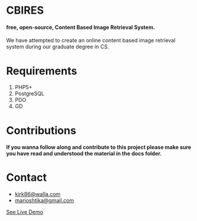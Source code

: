 CBIRES
========

#### free, open-source, Content Based Image Retrieval System.

We have attempted to create an online content based image retrieval system during our graduate degree in CS.

 
Requirements
==============

1. PHP5+
2. PostgreSQL
3. PDO
4. GD


Contributions
===============

#### If you wanna follow along and contribute to this project please make sure you have read and understood the material in the docs folder.


Contact
=========
* kirk86@walla.com
* marioshtika@gmail.com 

[See Live Demo](http:/snf-217944.vm.okeanos.grnet.gr "")
